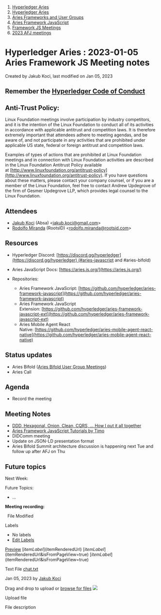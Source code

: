 1. [Hyperledger Aries](index.html)
2. [Hyperledger Aries](Hyperledger-Aries_18481154.html)
3. [Aries Frameworks and User Groups](Aries-Frameworks-and-User-Groups_18481290.html)
4. [Aries Framework JavaScript](Aries-Framework-JavaScript_18482463.html)
5. [Framework JS Meetings](Framework-JS-Meetings_18482467.html)
6. [2023 AFJ meetings](2023-AFJ-meetings_18517262.html)

# Hyperledger Aries : 2023-01-05 Aries Framework JS Meeting notes

Created by Jakub Koci, last modified on Jan 05, 2023

## Remember the [Hyperledger Code of Conduct](https://lf-hyperledger.atlassian.net/wiki/display/HYP/Hyperledger+Code+of+Conduct)

## Anti-Trust Policy:

Linux Foundation meetings involve participation by industry competitors, and it is the intention of the Linux Foundation to conduct all of its activities in accordance with applicable antitrust and competition laws. It is therefore extremely important that attendees adhere to meeting agendas, and be aware of, and not participate in any activities that are prohibited under applicable US state, federal or foreign antitrust and competition laws.

Examples of types of actions that are prohibited at Linux Foundation meetings and in connection with Linux Foundation activities are described in the Linux Foundation Antitrust Policy available at [http://www.linuxfoundation.org/antitrust-policy](http://www.linuxfoundation.org/antitrust-policy). If you have questions about these matters, please contact your company counsel, or if you are a member of the Linux Foundation, feel free to contact Andrew Updegrove of the firm of Gesmer Updegrove LLP, which provides legal counsel to the Linux Foundation.

## Attendees

- [Jakub Koci](https://lf-hyperledger.atlassian.net/wiki/people/557058:a09deeb2-174a-4e43-9fd0-890f4d055dd5?ref=confluence) (Absa) &lt;jakub.koci@gmail.com&gt;
- [Rodolfo Miranda](https://lf-hyperledger.atlassian.net/wiki/people/557058:a5a62b78-cc75-4d00-80c0-df455129302a?ref=confluence) (RootsID) &lt;rodolfo.miranda@rootsid.com&gt;

## Resources

- Hyperledger Discord: [https://discord.gg/hyperledger](https://discord.gg/hyperledger) (#aries-javascript and #aries-bifold)
- Aries JavaScript Docs: [https://aries.js.org/](https://aries.js.org/)
- Repositories:
  
  - Aries Framework JavaScript: [https://github.com/hyperledger/aries-framework-javascript](https://github.com/hyperledger/aries-framework-javascript)
  - Aries Framework JavaScript Extension: [https://github.com/hyperledger/aries-framework-javascript-ext](https://github.com/hyperledger/aries-framework-javascript-ext)
  - Aries Mobile Agent React Native: [https://github.com/hyperledger/aries-mobile-agent-react-native](https://github.com/hyperledger/aries-mobile-agent-react-native)

## Status updates

- Aries Bifold ([Aries Bifold User Group Meetings](Aries-Bifold-User-Group-Meetings_18490725.html))
- Aries Call

## Agenda

- Record the meeting

## Meeting Notes

- [DDD, Hexagonal, Onion, Clean, CQRS, … How I put it all together](https://herbertograca.com/2017/11/16/explicit-architecture-01-ddd-hexagonal-onion-clean-cqrs-how-i-put-it-all-together/)
- [Aries Framework JavaScript Tutorials by Timo](https://www.youtube.com/playlist?list=PLopHpZBbk8wM4FRFZl3LXeAhz6fbX4_lk)
- DIDComm meeting
- Update on JSON-LD presentation format
- Aries Bifold Summit architecture discussion is happening next Tue and follow up after AFJ on Thu

## Future topics

Next Week:

Future Topics:

- ...

**Meeting recording:**

  File Modified

Labels

- No labels
- [Edit Labels](# "Edit Labels")

[Preview]() [$itemLabel]($itemRenderedUrl) [$itemLabel]($itemRenderedUrl&isFromPageView=true) [$itemLabel]($itemRenderedUrl&isFromPageView=true)

Text File [chat.txt](attachments/18500920/18517272.txt "Download")

Jan 05, 2023 by [Jakub Koci](/wiki/people/557058:a09deeb2-174a-4e43-9fd0-890f4d055dd5)

Drag and drop to upload or [browse for files]() ![](images/icons/wait.gif)

Upload file

File description
